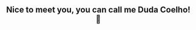 ## <p align="center">
##    <h2 align="center">Nice to meet you, you can call me Duda Coelho! :wave:</h2>
## </p>

